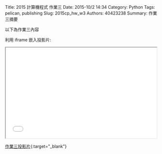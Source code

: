 Title: 2015 計算機程式 作業三
Date: 2015-10/2 14:34
Category: Python
Tags: pelican, publishing
Slug: 2015cp_hw_w3
Authors: 40423238
Summary: 作業三摘要

以下為作業三內容

利用 iframe 嵌入投影片:

<iframe src="40423238_cp_w3_p.html" width="500" height="300"></iframe>

[作業三投影片](40423238_cp_w3_p.html){:target="_blank"}